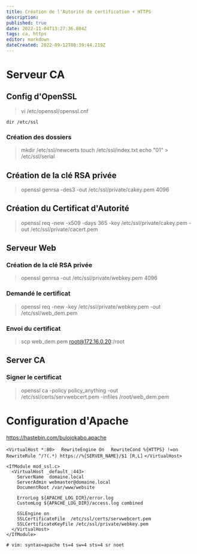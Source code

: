 ```yaml
---
title: Création de l'Autorité de certification + HTTPS
description: 
published: true
date: 2022-11-04T13:27:36.804Z
tags: ca, https
editor: markdown
dateCreated: 2022-09-12T08:39:44.219Z
---
```


# Serveur CA

 ## Config d'OpenSSL
   > vi /etc/openssl/openssl.cnf
  
   `dir /etc/ssl`
 
   ### Création des dossiers
  > mkdir /etc/ssl/newcerts
  > touch /etc/ssl/index.txt
  > echo "01" > /etc/ssl/serial
  
## Création de la clé RSA privée
> openssl genrsa -des3 -out /etc/ssl/private/cakey.pem 4096

## Création du Certificat d'Autorité
> openssl req -new -x509 -days 365 -key /etc/ssl/private/cakey.pem -out /etc/ssl/private/cacert.pem

## Serveur Web
  ### Création de la clé RSA privée
  > openssl genrsa -out /etc/ssl/private/webkey.pem 4096
  ### Demandé le certificat
  > openssl req -new -key /etc/ssl/private/webkey.pem -out /etc/ssl/web_dem.pem
  
  ### Envoi du certificat
  > scp web_dem.pem root@172.16.0.20:/root
  
## Server CA
   ### Signer le certificat
   > openssl ca -policy policy_anything -out /etc/ssl/certs/servwebcert.pem -infiles /root/web_dem.pem
   
# Configuration d'Apache
   https://hastebin.com/bulojokabo.apache
   
   `<VirtualHost *:80>`
      `  RewriteEngine On`
      `  RewriteCond %{HTTPS} !=on
      RewriteRule ^/?(.*) https://%{SERVER_NAME}/$1 [R,L]`
	 `</VirtualHost>`
   
    <IfModule mod_ssl.c>
      <VirtualHost _default_:443>
        ServerName  domaine.local
        ServerAdmin webmaster@domaine.local
        DocumentRoot /var/www/website

        ErrorLog ${APACHE_LOG_DIR}/error.log
        CustomLog ${APACHE_LOG_DIR}/access.log combined

        SSLEngine on
        SSLCertificateFile	/etc/ssl/certs/servwebcert.pem
        SSLCertificateKeyFile /etc/ssl/private/webkey.pem
      </VirtualHost>
    </IfModule>
    
	# vim: syntax=apache ts=4 sw=4 sts=4 sr noet




